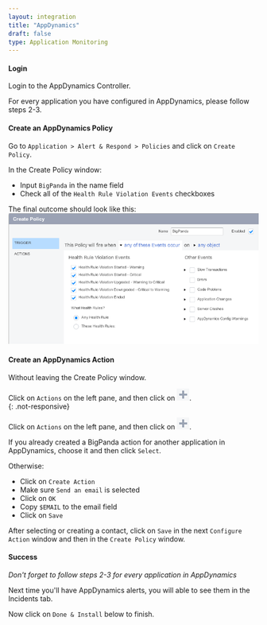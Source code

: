 ```yaml
---
layout: integration 
title: "AppDynamics"
draft: false
type: Application Monitoring
---
```


#### Login

Login to the AppDynamics Controller.

For every application you have configured in AppDynamics, please follow steps 2-3. 

<!-- section-separator -->

#### Create an AppDynamics Policy    

Go to `Application > Alert & Respond > Policies` and click on `Create Policy`.

In the Create Policy window:

* Input `BigPanda` in the name field
* Check all of the `Health Rule Violation Events` checkboxes

The final outcome should look like this:  
![Create Policy window](/media/appdynamics1.png)

<!-- section-separator -->

#### Create an AppDynamics Action
Without leaving the Create Policy window.  
<!-- docs-only-start -->
Click on `Actions` on the left pane, and then click on ![+](/media/appdynamics-plus.png).  
{: .not-responsive}
<!-- docs-only-end -->
<!-- app-only-start -->
Click on `Actions` on the left pane, and then click on ![+](/media/appdynamics-plus.png).  
<!-- app-only-end -->

If you already created a BigPanda action for another application in AppDynamics, choose it and then click `Select`.

Otherwise:

* Click on `Create Action`
* Make sure `Send an email` is selected
* Click on `OK`
* Copy `$EMAIL` to the email field 
* Click on `Save`

After selecting or creating a contact, click on `Save` in the next `Configure Action` window and then in the `Create Policy` window.

<!-- section-separator -->

#### Success
*Don't forget to follow steps 2-3 for every application in AppDynamics*

Next time you'll have AppDynamics alerts, you will able to see them in the Incidents tab.

Now click on `Done & Install` below to finish.

